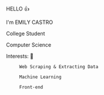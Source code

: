 HELLO 👍

I'm EMILY CASTRO

College Student

Computer Science 

Interests: 🌱

         
         Web Scraping & Extracting Data
         
         Machine Learning 
         
         Front-end 
